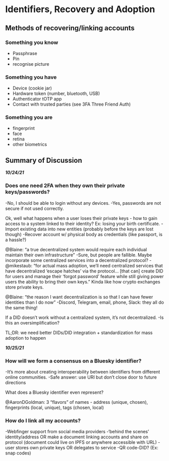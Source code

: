 # Identifiers, Recovery and Adoption

## Methods of recovering/linking accounts

### Something you know
* Passphrase
* Pin
* recognise picture
### Something you have
* Device (cookie jar)
* Hardware token (number, bluetooth, USB)
* Authenticator tOTP app
* Contact with trusted parties (see 3FA Three Friend Auth)
### Something you are
* fingerprint
* face
* retina
* other biometrics


## Summary of Discussion

*****10/24/21*****

### Does one need 2FA when they own their private keys/passwords? 
-No, I should be able to login without any devices.
-Yes, passwords are not secure if not used correctly.

Ok, well what happens when a user loses their private keys - how to gain access to a system linked to their identity? Ex: losing your birth certificate.
-Import existing data into new entities (probably before the keys are lost though)
-Recover account w/ physical body as credentials (like passport, is a hassle?)

@Blaine: “a true decentralized system would require each individual maintain their own infrastructure”
-Sure, but people are fallible. Maybe incorporate some centralized services into a decentralized protocol?
-@mikestaub: “for actual mass adoption, we’ll need centralized services that have decentralized ‘escape hatches’
via the protocol… [that can] create DID for users and manage their ‘forgot password’ feature while still 
giving power users the ability to bring their own keys.” Kinda like how crypto exchanges store private keys.

@Blaine: “the reason I want decentralization is so that I can have fewer identities than I do now”
-Discord, Telegram, email, phone, Slack: they all do the same thing!

If a DID doesn’t work without a centralized system, it’s not decentralized.
-Is this an oversimplification?

TL;DR: we need better DIDs/DID integration + standardization for mass adoption to happen

*****10/25/21*****

### How will we form a consensus on a Bluesky identifier?
-It’s more about creating interoperability between identifiers from different online communities.
-Safe answer: use URI but don’t close door to future directions

What does a Bluesky identifier even represent?

@AaronDGoldman: 3 “flavors” of names - address (unique, chosen), fingerprints (local, unique), tags (chosen, local)

### How do I link all my accounts?
-Webfinger support from social media providers
-‘behind the scenes’ identity/address OR make a document linking accounts and share on protocol (document could live on IPFS or anywhere accessible with URL)
-user stores own private keys OR delegates to service
-QR code-DID? (Ex: snap codes)
